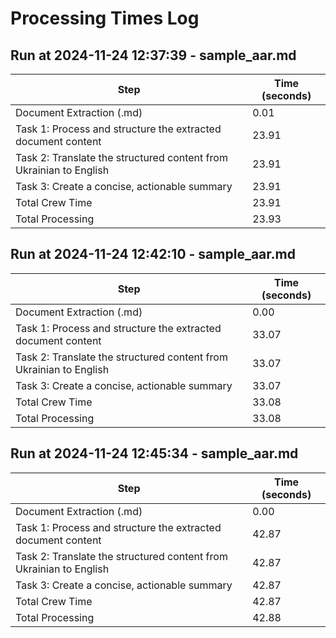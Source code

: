 # Processing Times Log


## Run at 2024-11-24 12:37:39 - sample_aar.md

| Step | Time (seconds) |
|------|----------------|
| Document Extraction (.md) | 0.01 |
| Task 1: Process and structure the extracted document content | 23.91 |
| Task 2: Translate the structured content from Ukrainian to English | 23.91 |
| Task 3: Create a concise, actionable summary | 23.91 |
| Total Crew Time | 23.91 |
| Total Processing | 23.93 |


## Run at 2024-11-24 12:42:10 - sample_aar.md

| Step | Time (seconds) |
|------|----------------|
| Document Extraction (.md) | 0.00 |
| Task 1: Process and structure the extracted document content | 33.07 |
| Task 2: Translate the structured content from Ukrainian to English | 33.07 |
| Task 3: Create a concise, actionable summary | 33.07 |
| Total Crew Time | 33.08 |
| Total Processing | 33.08 |


## Run at 2024-11-24 12:45:34 - sample_aar.md

| Step | Time (seconds) |
|------|----------------|
| Document Extraction (.md) | 0.00 |
| Task 1: Process and structure the extracted document content | 42.87 |
| Task 2: Translate the structured content from Ukrainian to English | 42.87 |
| Task 3: Create a concise, actionable summary | 42.87 |
| Total Crew Time | 42.87 |
| Total Processing | 42.88 |

